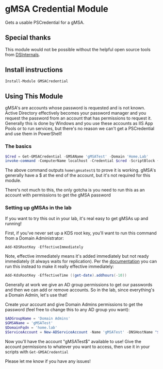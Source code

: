 # gMSA Credential Module

Gets a usable PSCredential for a gMSA.

## Special thanks

This module would not be possible without the helpful open source tools from [DSInternals](https://www.dsinternals.com/en/retrieving-cleartext-gmsa-passwords-from-active-directory/).

## Install instructions

``` powershell
Install-Module GMSACredential
```

## Using This Module

gMSA's are accounts whose password is requested and is not known. Active Directory effectively becomes your password manager and you request the password from an account that has permissions to request it. Generally this is done by Windows and you use these accounts as IIS App Pools or to run services, but there's no reason we can't get a PSCredential and use them in PowerShell!

### The basics

``` powershell
$Cred = Get-GMSACredential -GMSAName 'gMSATest' -Domain 'Home.Lab'
invoke-command -ComputerName localhost -Credential $cred -ScriptBlock { whoami }
```

The above command outputs ```home\gmsatest$``` to prove it is working. gMSA's generally have a $ at the end of the account, but it's not required for this module.  

There's not much to this, the only gotcha is you need to run this as an account with permissions to get the gMSA password

### Setting up gMSAs in the lab

If you want to try this out in your lab, it's real easy to get gMSAs up and running!

First, if you've never set up a KDS root key, you'll want to run this command from a Domain Administrator:

``` powershell
Add-KDSRootKey -EffectiveImmediately
```

Note, effective immediately means it's added immediately but not ready immediately (it always waits for replication). Per the [documentation](https://docs.microsoft.com/en-us/windows-server/security/group-managed-service-accounts/create-the-key-distribution-services-kds-root-key) you can run this instead to make it really effective immediately:

``` powershell
Add-KdsRootKey -EffectiveTime ((get-date).addhours(-10))
```

Generally at work we give an AD group permissions to get our passwords and then we can add or remove accounts. So in the lab, since everything's a Domain Admin, let's use that!

Create your account and give Domain Admins permissions to get the password (feel free to change this to any AD group you want):

``` powershell
$ADGroupName = 'Domain Admins'
$GMSAName = 'gMSATest'
$DomainFqdn = 'home.lab'
$ServiceAccount = New-ADServiceAccount -Name 'gMSATest' -DNSHostName "$GMSAName.$($DomainFqdn)" -PrincipalsAllowedToRetrieveManagedPassword $ADGroupName -Enabled $true -PassThru
```

Now you'll have the account "gMSATest$" available to use! Give the account permissions to whatever you want to access, then use it in your scripts with ```Get-GMSACredential```

Please let me know if you have any issues!